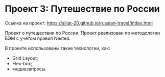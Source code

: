 # Проект 3: Путешествие по России

Ссылка на проект: https://aliiat-20.github.io/russian-travel/index.html

Проект о путешествии по России.
Проект реализован по методологии БЭМ с учётом правил Nested.

В проекте использованы такие технологии, как:
- Grid Layout;
- Flex-box;
- медиазапросы.